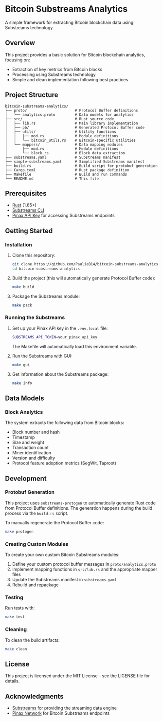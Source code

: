 # Bitcoin Substreams Analytics

A simple framework for extracting Bitcoin blockchain data using Substreams technology.

## Overview

This project provides a basic solution for Bitcoin blockchain analytics, focusing on:

- Extraction of key metrics from Bitcoin blocks
- Processing using Substreams technology
- Simple and clean implementation following best practices

## Project Structure

```
bitcoin-substreams-analytics/
├── proto/                      # Protocol Buffer definitions
│   └── analytics.proto         # Data models for analytics
├── src/                        # Rust source code
│   ├── lib.rs                  # Main library implementation
│   ├── pb/                     # Generated Protocol Buffer code
│   ├── utils/                  # Utility functions
│   │   ├── mod.rs              # Module definitions
│   │   └── bitcoin_utils.rs    # Bitcoin-specific utilities
│   └── mappers/                # Data mapping modules
│       ├── mod.rs              # Module definitions
│       └── block.rs            # Block data extraction
├── substreams.yaml             # Substreams manifest
├── simple-substreams.yaml      # Simplified Substreams manifest
├── build.rs                    # Build script for protobuf generation
├── Cargo.toml                  # Rust package definition
├── Makefile                    # Build and run commands
└── README.md                   # This file
```

## Prerequisites

- [Rust](https://www.rust-lang.org/tools/install) (1.65+)
- [Substreams CLI](https://substreams.streamingfast.io/getting-started/installing-the-cli)
- [Pinax API Key](https://app.pinax.network) for accessing Substreams endpoints

## Getting Started

### Installation

1. Clone this repository:
   ```sh
   git clone https://github.com/PaulieB14/bitcoin-substreams-analytics.git
   cd bitcoin-substreams-analytics
   ```

2. Build the project (this will automatically generate Protocol Buffer code):
   ```sh
   make build
   ```

3. Package the Substreams module:
   ```sh
   make pack
   ```

### Running the Substreams

1. Set up your Pinax API key in the `.env.local` file:
   ```sh
   SUBSTREAMS_API_TOKEN=your_pinax_api_key
   ```
   The Makefile will automatically load this environment variable.

2. Run the Substreams with GUI:
   ```sh
   make gui
   ```

3. Get information about the Substreams package:
   ```sh
   make info
   ```

## Data Models

### Block Analytics

The system extracts the following data from Bitcoin blocks:

- Block number and hash
- Timestamp
- Size and weight
- Transaction count
- Miner identification
- Version and difficulty
- Protocol feature adoption metrics (SegWit, Taproot)

## Development

### Protobuf Generation

This project uses `substreams-protogen` to automatically generate Rust code from Protocol Buffer definitions. The generation happens during the build process via the `build.rs` script.

To manually regenerate the Protocol Buffer code:
```sh
make protogen
```

### Creating Custom Modules

To create your own custom Bitcoin Substreams modules:

1. Define your custom protocol buffer messages in `proto/analytics.proto`
2. Implement mapping functions in `src/lib.rs` and the appropriate mapper files
3. Update the Substreams manifest in `substreams.yaml`
4. Rebuild and repackage

### Testing

Run tests with:
```sh
make test
```

### Cleaning

To clean the build artifacts:
```sh
make clean
```

## License

This project is licensed under the MIT License - see the LICENSE file for details.

## Acknowledgments

- [Substreams](https://substreams.streamingfast.io/) for providing the streaming data engine
- [Pinax Network](https://www.pinax.network/) for Bitcoin Substreams endpoints

